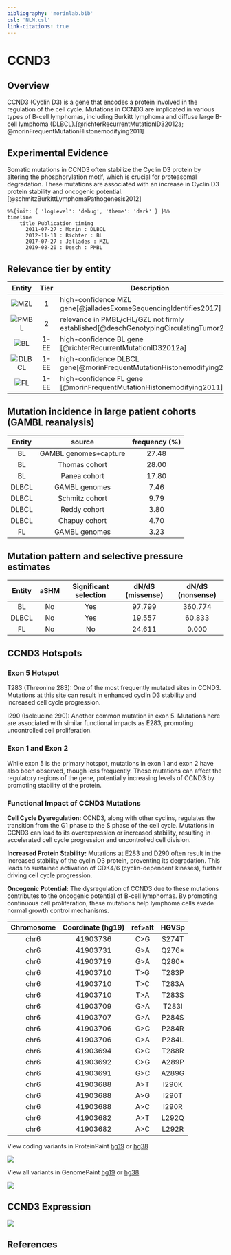 ```yaml
---
bibliography: 'morinlab.bib'
csl: 'NLM.csl'
link-citations: true
---
```


# CCND3

## Overview
CCND3 (Cyclin D3) is a gene that encodes a protein involved in the regulation of the cell cycle. Mutations in CCND3 are implicated in various types of B-cell lymphomas, including Burkitt lymphoma and diffuse large B-cell lymphoma (DLBCL).[@richterRecurrentMutationID32012a; @morinFrequentMutationHistonemodifying2011]

## Experimental Evidence
Somatic mutations in CCND3 often stabilize the Cyclin D3 protein by altering the phosphorylation motif, which is crucial for proteasomal degradation. These mutations are associated with an increase in Cyclin D3 protein stability and oncogenic potential.[@schmitzBurkittLymphomaPathogenesis2012]

```mermaid
%%{init: { 'logLevel': 'debug', 'theme': 'dark' } }%%
timeline
    title Publication timing
      2011-07-27 : Morin : DLBCL
      2012-11-11 : Richter : BL
      2017-07-27 : Jallades : MZL
      2019-08-20 : Desch : PMBL
```

## Relevance tier by entity

|Entity|Tier|Description               |
|:------:|:----:|--------------------------|
|![MZL](images/icons/MZL_tier1.png)|1|high-confidence MZL gene[@jalladesExomeSequencingIdentifies2017]|
|![PMBL](images/icons/PMBL_tier2.png)|2|relevance in PMBL/cHL/GZL not firmly established[@deschGenotypingCirculatingTumor2020]|
|![BL](images/icons/BL_tier1.png)    |1-EE   |high-confidence BL gene   [@richterRecurrentMutationID32012a]|
|![DLBCL](images/icons/DLBCL_tier1.png) |1-EE   |high-confidence DLBCL gene[@morinFrequentMutationHistonemodifying2011]|
|![FL](images/icons/FL_tier1.png)    |1-EE   |high-confidence FL gene   [@morinFrequentMutationHistonemodifying2011]|

## Mutation incidence in large patient cohorts (GAMBL reanalysis)

|Entity|source               |frequency (%)|
|:------:|:---------------------:|:-------------:|
|BL    |GAMBL genomes+capture|27.48        |
|BL    |Thomas cohort        |28.00        |
|BL    |Panea cohort         |17.80        |
|DLBCL |GAMBL genomes        | 7.46        |
|DLBCL |Schmitz cohort       | 9.79        |
|DLBCL |Reddy cohort         | 3.80        |
|DLBCL |Chapuy cohort        | 4.70        |
|FL    |GAMBL genomes        | 3.23        |

## Mutation pattern and selective pressure estimates

|Entity|aSHM|Significant selection|dN/dS (missense)|dN/dS (nonsense)|
|:------:|:----:|:---------------------:|:----------------:|:----------------:|
|BL    |No  |Yes                  |97.799          |360.774         |
|DLBCL |No  |Yes                  |19.557          | 60.833         |
|FL    |No  |No                   |24.611          |  0.000         |




## CCND3 Hotspots

### Exon 5 Hotspot
T283 (Threonine 283): One of the most frequently mutated sites in CCND3. Mutations at this site can result in enhanced cyclin D3 stability and increased cell cycle progression.

I290 (Isoleucine 290): Another common mutation in exon 5. Mutations here are associated with similar functional impacts as E283, promoting uncontrolled cell proliferation.

### Exon 1 and Exon 2
While exon 5 is the primary hotspot, mutations in exon 1 and exon 2 have also been observed, though less frequently. These mutations can affect the regulatory regions of the gene, potentially increasing levels of CCND3 by promoting stability of the protein.

### Functional Impact of CCND3 Mutations
**Cell Cycle Dysregulation:**
CCND3, along with other cyclins, regulates the transition from the G1 phase to the S phase of the cell cycle. Mutations in CCND3 can lead to its overexpression or increased stability, resulting in accelerated cell cycle progression and uncontrolled cell division.

**Increased Protein Stability:**
Mutations at E283 and D290 often result in the increased stability of the cyclin D3 protein, preventing its degradation. This leads to sustained activation of CDK4/6 (cyclin-dependent kinases), further driving cell cycle progression.

**Oncogenic Potential:**
The dysregulation of CCND3 due to these mutations contributes to the oncogenic potential of B-cell lymphomas. By promoting continuous cell proliferation, these mutations help lymphoma cells evade normal growth control mechanisms.

| Chromosome |Coordinate (hg19) | ref>alt | HGVSp | 
 | :---:| :---: | :--: | :---: |
| chr6 | 41903736 | C>G | S274T |
| chr6 | 41903731 | G>A | Q276* |
| chr6 | 41903719 | G>A | Q280* |
| chr6 | 41903710 | T>G | T283P |
| chr6 | 41903710 | T>C | T283A |
| chr6 | 41903710 | T>A | T283S |
| chr6 | 41903709 | G>A | T283I |
| chr6 | 41903707 | G>A | P284S |
| chr6 | 41903706 | G>C | P284R |
| chr6 | 41903706 | G>A | P284L |
| chr6 | 41903694 | G>C | T288R |
| chr6 | 41903692 | C>G | A289P |
| chr6 | 41903691 | G>C | A289G |
| chr6 | 41903688 | A>T | I290K |
| chr6 | 41903688 | A>G | I290T |
| chr6 | 41903688 | A>C | I290R |
| chr6 | 41903682 | A>T | L292Q |
| chr6 | 41903682 | A>C | L292R |

View coding variants in ProteinPaint [hg19](https://morinlab.github.io/LLMPP/GAMBL/CCND3_protein.html)  or [hg38](https://morinlab.github.io/LLMPP/GAMBL/CCND3_protein_hg38.html)

![](images/proteinpaint/CCND3_NM_001760.svg)

View all variants in GenomePaint [hg19](https://morinlab.github.io/LLMPP/GAMBL/CCND3.html)  or [hg38](https://morinlab.github.io/LLMPP/GAMBL/CCND3_hg38.html)

![](images/proteinpaint/CCND3.svg)

## CCND3 Expression
![](images/gene_expression/CCND3_by_pathology.svg)
<!-- ORIGIN: morinFrequentMutationHistonemodifying2011 -->
<!-- FL: morinFrequentMutationHistonemodifying2011 -->
<!-- BL: richterRecurrentMutationID32012a -->
<!-- BL: richterRecurrentMutationID32012a -->
<!-- DLBCL: morinFrequentMutationHistonemodifying2011 -->
<!-- MZL: jalladesExomeSequencingIdentifies2017 -->
<!-- PMBL: deschGenotypingCirculatingTumor2020 -->

## References


